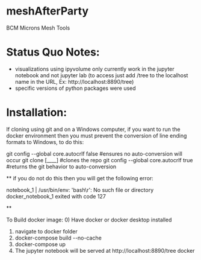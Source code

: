 # meshAfterParty
BCM Microns Mesh Tools

# Status Quo Notes: 
- visualizations using ipyvolume only currently work in the jupyter notebook and not jupyter lab
(to access just add /tree to the localhost name in the URL, Ex: http://localhost:8890/tree)
- specific versions of python packages were used

# Installation: 
If cloning using git and on a Windows computer, if you want to run the docker environment then 
you must prevent the conversion of line ending formats to Windows, to do this: 

git config --global core.autocrlf false #ensures no auto-conversion will occur
git clone [____] #clones the repo
git config --global core.autocrlf true #returns the git behavior to auto-conversion

** 
if you do not do this then you will get the following error: 

notebook_1  | /usr/bin/env: 'bash\r': No such file or directory
docker_notebook_1 exited with code 127

**

To Build docker image:
0) Have docker or docker desktop installed
1) navigate to docker folder
2) docker-compose build --no-cache
3) docker-compose up
4) The jupyter notebook will be served at http://localhost:8890/tree
docker